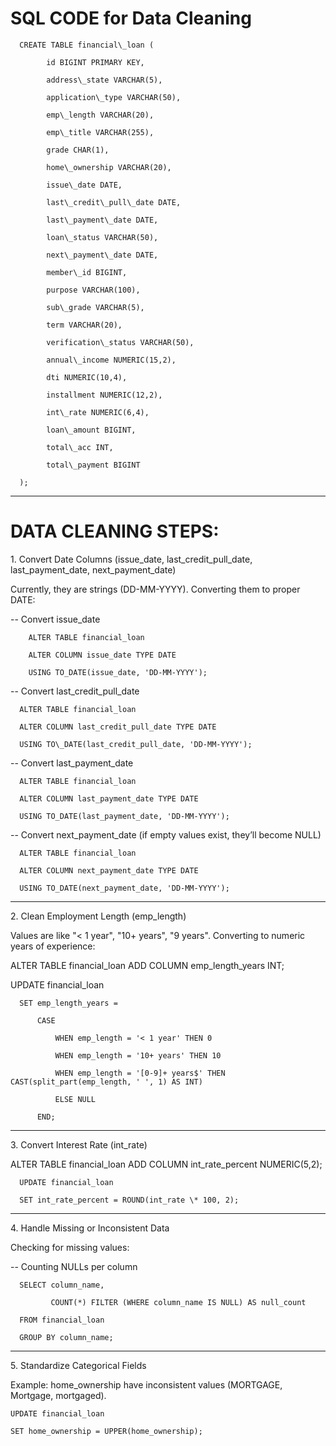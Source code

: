 # SQL CODE for Data Cleaning



      CREATE TABLE financial\_loan (
      
            id BIGINT PRIMARY KEY,
        
            address\_state VARCHAR(5),
        
            application\_type VARCHAR(50),
        
            emp\_length VARCHAR(20),
        
            emp\_title VARCHAR(255),
        
            grade CHAR(1),
        
            home\_ownership VARCHAR(20),
        
            issue\_date DATE,
        
            last\_credit\_pull\_date DATE,
        
            last\_payment\_date DATE,
        
            loan\_status VARCHAR(50),
        
            next\_payment\_date DATE,
        
            member\_id BIGINT,
        
            purpose VARCHAR(100),
        
            sub\_grade VARCHAR(5),
        
            term VARCHAR(20),
        
            verification\_status VARCHAR(50),
        
            annual\_income NUMERIC(15,2),
        
            dti NUMERIC(10,4),
        
            installment NUMERIC(12,2),
        
            int\_rate NUMERIC(6,4),
        
            loan\_amount BIGINT,
        
            total\_acc INT,
        
            total\_payment BIGINT
      
      );

---


# DATA CLEANING STEPS: 



1\. Convert Date Columns (issue\_date, last\_credit\_pull\_date, last\_payment\_date, next\_payment\_date)



Currently, they are strings (DD-MM-YYYY). Converting them to proper DATE:



-- Convert issue\_date

        ALTER TABLE financial_loan
      
        ALTER COLUMN issue_date TYPE DATE
      
        USING TO_DATE(issue_date, 'DD-MM-YYYY');


-- Convert last\_credit\_pull\_date

      ALTER TABLE financial_loan
      
      ALTER COLUMN last_credit_pull_date TYPE DATE
      
      USING TO\_DATE(last_credit_pull_date, 'DD-MM-YYYY');


-- Convert last\_payment\_date

      ALTER TABLE financial_loan
      
      ALTER COLUMN last_payment_date TYPE DATE
      
      USING TO_DATE(last_payment_date, 'DD-MM-YYYY');
      

-- Convert next\_payment\_date (if empty values exist, they’ll become NULL)

      ALTER TABLE financial_loan
      
      ALTER COLUMN next_payment_date TYPE DATE
      
      USING TO_DATE(next_payment_date, 'DD-MM-YYYY');


---


2\. Clean Employment Length (emp\_length)



Values are like "< 1 year", "10+ years", "9 years". Converting to numeric years of experience:



ALTER TABLE financial\_loan ADD COLUMN emp\_length\_years INT;



UPDATE financial_loan

      SET emp_length_years =
      
          CASE
      
              WHEN emp_length = '< 1 year' THEN 0
      
              WHEN emp_length = '10+ years' THEN 10
      
              WHEN emp_length = '[0-9]+ years$' THEN CAST(split_part(emp_length, ' ', 1) AS INT)
      
              ELSE NULL
      
          END;

---

3\. Convert Interest Rate (int\_rate)

ALTER TABLE financial\_loan ADD COLUMN int\_rate\_percent NUMERIC(5,2);



      UPDATE financial_loan
      
      SET int_rate_percent = ROUND(int_rate \* 100, 2);

---


4\. Handle Missing or Inconsistent Data

Checking for missing values:

-- Counting NULLs per column

      SELECT column_name,
      
             COUNT(*) FILTER (WHERE column_name IS NULL) AS null_count
      
      FROM financial_loan
      
      GROUP BY column_name;

---


5\. Standardize Categorical Fields



Example: home\_ownership have inconsistent values (MORTGAGE, Mortgage, mortgaged).



    UPDATE financial_loan
    
    SET home_ownership = UPPER(home_ownership);







